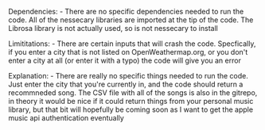 Dependencies:
    - There are no specific dependencies needed to run the code. All of the nessecary libraries are imported at the tip of the code. The Librosa library is not actually used, so is not nessecary to install

Limititations:
    - There are certain inputs that will crash the code. Specfically, if you enter a city that is not listed on OpenWeathermap.org, or you don't enter a city at all (or enter it with a typo) the code will give you an error

Explanation:
    - There are really no specific things needed to run the code. Just enter the city that you're currently in, and the code should return a recommneded song. The CSV file with all of the songs is also in the gitrepo, in theory it would be nice if it could return things from your personal music library, but that bit will hopefully be coming soon as I want to get the apple music api authentication eventually
